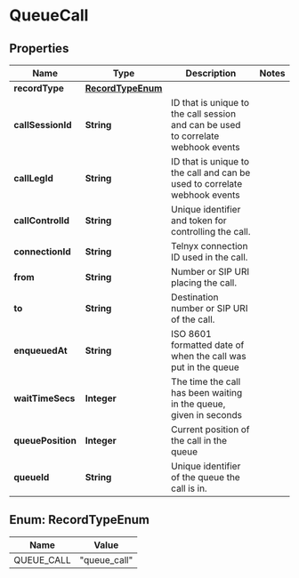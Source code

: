 

# QueueCall

## Properties

Name | Type | Description | Notes
------------ | ------------- | ------------- | -------------
**recordType** | [**RecordTypeEnum**](#RecordTypeEnum) |  | 
**callSessionId** | **String** | ID that is unique to the call session and can be used to correlate webhook events | 
**callLegId** | **String** | ID that is unique to the call and can be used to correlate webhook events | 
**callControlId** | **String** | Unique identifier and token for controlling the call. | 
**connectionId** | **String** | Telnyx connection ID used in the call. | 
**from** | **String** | Number or SIP URI placing the call. | 
**to** | **String** | Destination number or SIP URI of the call. | 
**enqueuedAt** | **String** | ISO 8601 formatted date of when the call was put in the queue | 
**waitTimeSecs** | **Integer** | The time the call has been waiting in the queue, given in seconds | 
**queuePosition** | **Integer** | Current position of the call in the queue | 
**queueId** | **String** | Unique identifier of the queue the call is in. | 



## Enum: RecordTypeEnum

Name | Value
---- | -----
QUEUE_CALL | &quot;queue_call&quot;



